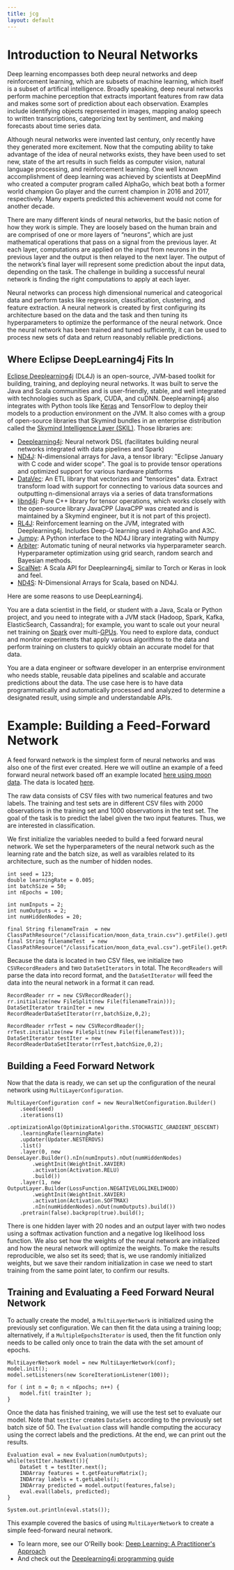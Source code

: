 ```yaml
---
title: jcg
layout: default
---
```


# Introduction to Neural Networks

Deep learning encompasses both deep neural networks and deep reinforcement learning, which are subsets of machine learning, which itself is a subset of artifical intelligence. Broadly speaking, deep neural networks perform machine perception that extracts important features from raw data and makes some sort of prediction about each observation. Examples include identifying objects represented in images, mapping analog speech to written transcriptions, categorizing text by sentiment, and making forecasts about time series data.

Although neural networks were invented last century, only recently have they generated more excitement. Now that the computing ability to take advantage of the idea of neural networks exists, they have been used to set new, state of the art results in such fields as computer vision, natural language processing, and reinforcement learning. One well known accomplishment of deep learning was achieved by scientists at DeepMind who created a computer program called AlphaGo, which beat both a former world champion Go player and the current champion in 2016 and 2017, respectively. Many experts predicted this achievement would not come for another decade.

There are many different kinds of neural networks, but the basic notion of how they work is simple. They are loosely based on the human brain and are comprised of one or more layers of “neurons”, which are just mathematical operations that pass on a signal from the previous layer. At each layer, computations are applied on the input from neurons in the previous layer and the output is then relayed to the next layer. The output of the network’s final layer will represent some prediction about the input data, depending on the task. The challenge in building a successful neural network is finding the right computations to apply at each layer.

Neural networks can process high dimensional numerical and cateogorical data and perform tasks like regression, classification, clustering, and feature extraction. A neural network is created by first configuring its architecture based on the data and the task and then tuning its hyperparameters to optimize the performance of the neural network. Once the neural network has been trained and tuned sufficiently, it can be used to process new sets of data and return reasonably reliable predictions.

## Where Eclipse DeepLearning4j Fits In

[Eclipse Deeplearning4j](https://deeplearning4j.org/) (DL4J) is an open-source, JVM-based toolkit for building, training, and deploying neural networks. It was built to serve the Java and Scala communities and is user-friendly, stable, and well integrated with technologies such as Spark, CUDA, and cuDNN. Deeplearning4j also integrates with Python tools like [Keras](https://deeplearning4j.org/keras-supported-features) and TensorFlow to deploy their models to a production environment on the JVM. It also comes with a group of open-source libraries that Skymind bundles in an enterprise distribution called the [Skymind Intelligence Layer (SKIL)](https://skymind.ai/quickstart). Those libraries are:

* [Deeplearning4j](https://github.com/deeplearning4j/deeplearning4j/): Neural network DSL (facilitates building neural networks integrated with data pipelines and Spark) 
* [ND4J](https://github.com/deeplearning4j/nd4j/): N-dimensional arrays for Java, a tensor library: "Eclipse January with C code and wider scope". The goal is to provide tensor operations and optimized support for various hardware platforms
* [DataVec](https://github.com/deeplearning4j/datavec/): An ETL library that vectorizes and "tensorizes" data. Extract transform load with support for connecting to various data sources and outputting n-dimensional arrays via a series of data transformations 
* [libnd4j](https://github.com/deeplearning4j/libnd4j/): Pure C++ library for tensor operations, which works closely with the open-source library JavaCPP (JavaCPP was created and is maintained by a Skymind engineer, but it is not part of this project).
* [RL4J](https://github.com/deeplearning4j/rl4j/): Reinforcement learning on the JVM, integrated with Deeplearning4j. Includes Deep-Q learning used in AlphaGo and A3C.
* [Jumpy](https://github.com/deeplearning4j/jumpy/): A Python interface to the ND4J library integrating with Numpy
* [Arbiter](https://github.com/deeplearning4j/arbiter): Automatic tuning of neural networks via hyperparameter search. Hyperparameter optimization using grid search, random search and Bayesian methods. 
* [ScalNet](https://github.com/deeplearning4j/scalnet): A Scala API for Deeplearning4j, similar to Torch or Keras in look and feel. 
* [ND4S](https://github.com/deeplearning4j/nd4s/): N-Dimensional Arrays for Scala, based on ND4J.

Here are some reasons to use DeepLearning4j.

You are a data scientist in the field, or student with a Java, Scala or Python project, and you need to integrate with a JVM stack (Hadoop, Spark, Kafka, ElasticSearch, Cassandra); for example, you want to scale out your neural net training on [Spark](https://deeplearning4j.org/spark) over multi-[GPUs](https://deeplearning4j.org/gpu). You need to explore data, conduct and monitor experiments that apply various algorithms to the data and perform training on clusters to quickly obtain an accurate model for that data.

You are a data engineer or software developer in an enterprise environment who needs stable, reusable data pipelines and scalable and accurate predictions about the data. The use case here is to have data programmatically and automatically processed and analyzed to determine a designated result, using simple and understandable APIs.

# Example: Building a Feed-Forward Network

A feed forward network is the simplest form of neural networks and was also one of the first ever created. Here we will outline an example of a feed forward neural network based off an example located <a href=https://github.com/deeplearning4j/dl4j-examples/blob/master/dl4j-examples/src/main/java/org/deeplearning4j/examples/feedforward/classification/MLPClassifierMoon.java>here using moon data</a>. The data is located <a href=https://github.com/deeplearning4j/dl4j-examples/tree/master/dl4j-examples/src/main/resources/classification>here</a>.

The raw data consists of CSV files with two numerical features and two labels. The training and test sets are in different CSV files with 2000 observations in the training set and 1000 observations in the test set. The goal of the task is to predict the label given the two input features. Thus, we are interested in classification.

We first initialize the variables needed to build a feed forward neural network. We set the hyperparameters of the neural network such as the learning rate and the batch size, as well as varaibles related to its architecture, such as the number of hidden nodes.

```
int seed = 123;
double learningRate = 0.005;
int batchSize = 50;
int nEpochs = 100;

int numInputs = 2;
int numOutputs = 2;
int numHiddenNodes = 20;

final String filenameTrain  = new ClassPathResource("/classification/moon_data_train.csv").getFile().getPath();
final String filenameTest  = new ClassPathResource("/classification/moon_data_eval.csv").getFile().getPath();
```

Because the data is located in two CSV files, we initialize two `CSVRecordReaders` and two `DataSetIterators` in total. The `RecordReaders` will parse the data into record format, and the `DataSetIterator` will feed the data into the neural network in a format it can read.

```
RecordReader rr = new CSVRecordReader();
rr.initialize(new FileSplit(new File(filenameTrain)));
DataSetIterator trainIter = new RecordReaderDataSetIterator(rr,batchSize,0,2);

RecordReader rrTest = new CSVRecordReader();
rrTest.initialize(new FileSplit(new File(filenameTest)));
DataSetIterator testIter = new RecordReaderDataSetIterator(rrTest,batchSize,0,2);
```

## Building a Feed Forward Network

Now that the data is ready, we can set up the configuration of the neural network using `MultiLayerConfiguration`.

```
MultiLayerConfiguration conf = new NeuralNetConfiguration.Builder()
    .seed(seed)
    .iterations(1)
    .optimizationAlgo(OptimizationAlgorithm.STOCHASTIC_GRADIENT_DESCENT)
    .learningRate(learningRate)
    .updater(Updater.NESTEROVS)
    .list()
    .layer(0, new DenseLayer.Builder().nIn(numInputs).nOut(numHiddenNodes)
        .weightInit(WeightInit.XAVIER)
        .activation(Activation.RELU)
        .build())
    .layer(1, new OutputLayer.Builder(LossFunction.NEGATIVELOGLIKELIHOOD)
        .weightInit(WeightInit.XAVIER)
        .activation(Activation.SOFTMAX)
        .nIn(numHiddenNodes).nOut(numOutputs).build())
    .pretrain(false).backprop(true).build();
```

There is one hidden layer with 20 nodes and an output layer with two nodes using a softmax activation function and a negative log likelihood loss function. We also set how the weights of the neural network are initialized and how the neural network will optimize the weights. To make the results reproducible, we also set its seed; that is, we use randomly initialized weights, but we save their random initialization in case we need to start training from the same point later, to confirm our results.

## Training and Evaluating a Feed Forward Neural Network

To actually create the model, a `MultiLayerNetwork` is initialized using the previously set configuration. We can then fit the data using a training loop; alternatively, if a `MultipleEpochsIterator` is used, then the fit function only needs to be called only once to train the data with the set amount of epochs.

```
MultiLayerNetwork model = new MultiLayerNetwork(conf);
model.init();
model.setListeners(new ScoreIterationListener(100)); 

for ( int n = 0; n < nEpochs; n++) {
    model.fit( trainIter );
}
```

Once the data has finished training, we will use the test set to evaluate our model. Note that `testIter` creates `DataSets` according to the previously set batch size of 50. The `Evaluation` class will handle computing the accuracy using the correct labels and the predictions. At the end, we can print out the results.

```
Evaluation eval = new Evaluation(numOutputs);
while(testIter.hasNext()){
    DataSet t = testIter.next();
    INDArray features = t.getFeatureMatrix();
    INDArray labels = t.getLabels();
    INDArray predicted = model.output(features,false);
    eval.eval(labels, predicted);
}

System.out.println(eval.stats());
```

This example covered the basics of using `MultiLayerNetwork` to create a simple feed-forward neural network. 

* To learn more, see our O'Reilly book: [Deep Learning: A Practitioner's Approach](http://shop.oreilly.com/product/0636920035343.do)
* And check out the [Deeplearning4j programming guide](https://deeplearning4j.org/programmingguide/01_intro)
